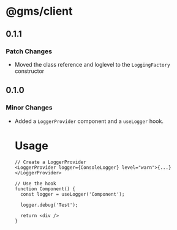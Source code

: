 # @gms/client

## 0.1.1

### Patch Changes

- Moved the class reference and loglevel to the `LoggingFactory` constructor

## 0.1.0

### Minor Changes

- Added a `LoggerProvider` component and a `useLogger` hook.

  # Usage

      // Create a LoggerProvider
      <LoggerProvider logger={ConsoleLogger} level="warn">{...}</LoggerProvider>

      // Use the hook
      function Component() {
        const logger = useLogger('Component');

        logger.debug('Test');

        return <div />
      }
